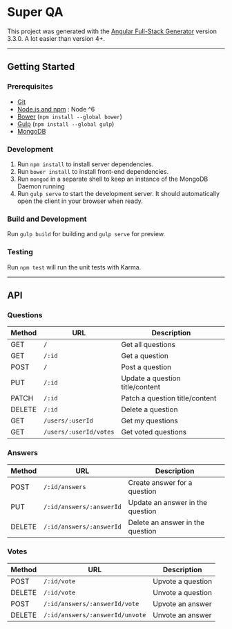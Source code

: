 # Super QA

This project was generated with the [Angular Full-Stack Generator](https://github.com/DaftMonk/generator-angular-fullstack) version 3.3.0. A lot easier than version 4+.

--------------------------------------------------------------------------------

## Getting Started

### Prerequisites

- [Git](https://git-scm.com)
- [Node.js and npm](nodejs.org) : Node ^6
- [Bower](bower.io) (`npm install --global bower`)
- [Gulp](http://gulpjs.com) (`npm install --global gulp`)
- [MongoDB](https://mongodb.org)

### Development

1. Run `npm install` to install server dependencies.
2. Run `bower install` to install front-end dependencies.
3. Run `mongod` in a separate shell to keep an instance of the MongoDB Daemon running
4. Run `gulp serve` to start the development server. It should automatically open the client in your browser when ready.

### Build and Development

Run `gulp build` for building and `gulp serve` for preview.

### Testing

Run `npm test` will run the unit tests with Karma.

--------------------------------------------------------------------------------

## API

### Questions

| Method | URL | Description
|--------|-----|-------------
| GET    | `/`    | Get all questions
| GET    | `/:id` | Get a question
| POST   | `/`    | Post a question
| PUT    | `/:id` | Update a question title/content
| PATCH  | `/:id` | Patch a question title/content
| DELETE | `/:id` | Delete a question
| GET    | `/users/:userId`       | Get my questions
| GET    | `/users/:userId/votes` | Get voted questions

### Answers

| Method | URL | Description
|--------|-----|-------------
| POST   | `/:id/answers`           | Create answer for a question
| PUT    | `/:id/answers/:answerId` | Update an answer in the question
| DELETE | `/:id/answers/:answerId` | Delete an answer in the question

### Votes

| Method | URL | Description
|--------|-----|-------------
| POST   | `/:id/vote` | Upvote a question
| DELETE | `/:id/vote` | Unvote a question
| POST   | `/:id/answers/:answerId/vote` | Upvote an answer
| DELETE | `/:id/answers/:answerId/unvote` | Unvote an answer
